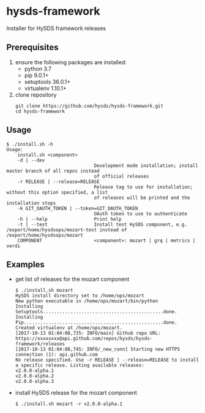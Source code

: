 # hysds-framework
Installer for HySDS framework releases

## Prerequisites
1. ensure the following packages are installed:
   - python 3.7
   - pip 9.0.1+
   - setuptools 36.0.1+
   - virtualenv 1.10.1+
2. clone repository
   ```
   git clone https://github.com/hysds/hysds-framework.git
   cd hysds-framework
   ```

## Usage
```
$ ./install.sh -h
Usage:
    install.sh <component>
    -d | --dev
                                Development mode installation; install master branch of all repos instead
                                of official releases
    -r RELEASE | --release=RELEASE
                                Release tag to use for installation; without this option specified, a list
                                of releases will be printed and the installation stops
    -k GIT_OAUTH_TOKEN | --token=GIT_OAUTH_TOKEN
                                OAuth token to use to authenticate
    -h | --help                 Print help
    -t | --test                 Install test HySDS component, e.g. /export/home/hysdsops/mozart-test instead of /export/home/hysdsops/mozart
    COMPONENT                   <component>: mozart | grq | metrics | verdi
```

## Examples
- get list of releases for the mozart component
  ```
  $ ./install.sh mozart
  HySDS install directory set to /home/ops/mozart
  New python executable in /home/ops/mozart/bin/python
  Installing Setuptools............................................done.
  Installing Pip...................................................done.
  Created virtualenv at /home/ops/mozart.
  [2017-10-13 01:04:08,735: INFO/main] Github repo URL: https://xxxxxxxx@api.github.com/repos/hysds/hysds-framework/releases
  [2017-10-13 01:04:08,745: INFO/_new_conn] Starting new HTTPS connection (1): api.github.com
  No release specified. Use -r RELEASE | --release=RELEASE to install a specific release. Listing available releases:
  v2.0.0-alpha.1
  v2.0.0-alpha.2
  v2.0.0-alpha.3
  ```
- install HySDS release for the mozart component
  ```
  $ ./install.sh mozart -r v2.0.0-alpha.1
  ```
